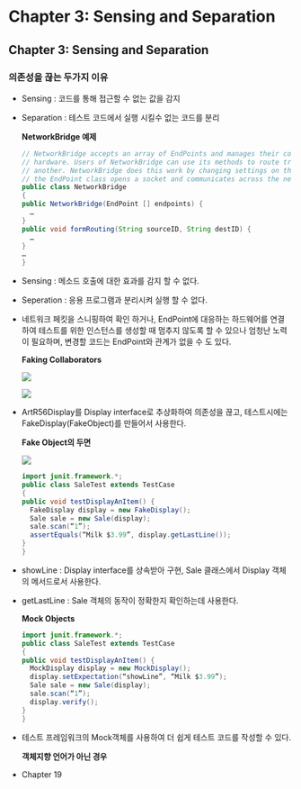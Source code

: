 # Chapter 3: Sensing and Separation

## Chapter 3: Sensing and Separation

### 의존성을 끊는 두가지 이유

* Sensing : 코드를 통해 접근할 수 없는 값을 감지
* Separation : 테스트 코드에서 실행 시킬수 없는 코드를 분리

  **NetworkBridge 예제**

  ```java
  // NetworkBridge accepts an array of EndPoints and manages their configuration using some local
  // hardware. Users of NetworkBridge can use its methods to route traffic from one endpoint to
  // another. NetworkBridge does this work by changing settings on the EndPoint class. Each instance of
  // the EndPoint class opens a socket and communicates across the network to a particular device.
  public class NetworkBridge
  {
  public NetworkBridge(EndPoint [] endpoints) {
    …
  }
  public void formRouting(String sourceID, String destID) {
    …
  }
  …
  }
  ```

* Sensing : 메소드 호출에 대한 효과를 감지 할 수 없다. 
* Seperation : 응용 프로그램과 분리시켜 실행 할 수 없다. 
* 네트워크 페킷을 스니핑하여 확인 하거나, EndPoint에 대응하는 하드웨어를 연결하여 테스트를 위한 인스턴스를 생성할 때 멈추지 않도록 할 수 있으나 엄청난 노력이 필요하며, 변경할 코드는 EndPoint와 관계가 없을 수 도 있다.

  **Faking Collaborators**

  ![](https://user-images.githubusercontent.com/29725145/39417291-3212a2d6-4c8e-11e8-8fd8-a7a6d67579b9.png)

  ![](https://user-images.githubusercontent.com/29725145/39417295-330d87aa-4c8e-11e8-81a1-45f8e7d0f44f.png)

* ArtR56Display를 Display interface로 추상화하여 의존성을 끊고, 테스트시에는 FakeDisplay\(FakeObject\)를 만들어서 사용한다.

  **Fake Object의 두면**

  ![](https://user-images.githubusercontent.com/29725145/39417397-e5d30f2c-4c8e-11e8-8f7a-7e91cb987763.png)

  ```java
  import junit.framework.*;
  public class SaleTest extends TestCase
  {
  public void testDisplayAnItem() {
    FakeDisplay display = new FakeDisplay();
    Sale sale = new Sale(display);
    sale.scan(“1”);
    assertEquals(“Milk $3.99”, display.getLastLine());
  }
  }
  ```

* showLine : Display interface를 상속받아 구현, Sale 클래스에서 Display 객체의 메서드로서 사용한다.
* getLastLine : Sale 객체의 동작이 정확한지 확인하는데 사용한다.

  **Mock Objects**

  ```java
  import junit.framework.*;
  public class SaleTest extends TestCase
  {
  public void testDisplayAnItem() {
    MockDisplay display = new MockDisplay();
    display.setExpectation(“showLine”, “Milk $3.99”);
    Sale sale = new Sale(display);
    sale.scan(“1”);
    display.verify();
  }
  }
  ```

* 테스트 프레임워크의 Mock객체를 사용하여 더 쉽게 테스트 코드를 작성할 수 있다.

  **객체지향 언어가 아닌 경우**

* Chapter 19

